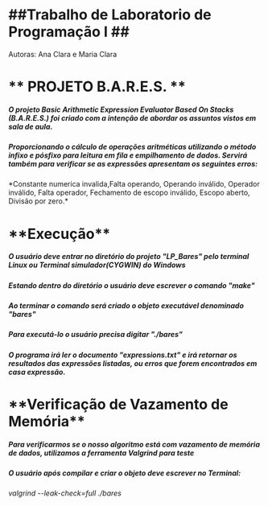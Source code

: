<h1>##Trabalho de Laboratorio de Programação I ##</h1>
Autoras: Ana Clara e Maria Clara

<h1>** PROJETO B.A.R.E.S. **</h1>

<h5>O projeto Basic Arithmetic Expression Evaluator Based On Stacks (B.A.R.E.S.) foi criado com a intenção de abordar os assuntos vistos em sala de aula.</h5>
<h5>Proporcionando o cálculo de operações aritméticas utilizando o método infixo e pósfixo para leitura em fila e empilhamento de dados. Servirá também para verificar se as expressões apresentam os seguintes erros:</h5>
*Constante numerica invalida,Falta operando, Operando inválido, Operador inválido, Falta operador, Fechamento de escopo inválido, Escopo aberto, Divisão por zero.*

<h1>**Execução**</h1>

<h5>O usuário deve entrar no diretório do projeto "LP_Bares" pelo terminal Linux ou Terminal simulador(CYGWIN) do Windows</h5>
<h5>Estando dentro do diretório o usuário deve escrever o comando "make"</h5>
<h5>Ao terminar o comando será criado o objeto executável denominado "bares"</h5>
<h5>Para executá-lo o usuário precisa digitar "./bares"</h5>
<h5>O programa irá ler o documento "expressions.txt" e irá retornar os resultados das expressões listadas, ou erros que forem encontrados em casa expressão.</h5>

<h1>**Verificação de Vazamento de Memória** </h1>

<h5>Para verificarmos se o nosso algoritmo está com vazamento de memória de dados, utilizamos a ferramenta Valgrind para teste</h5>
<h5>O usuário após compilar e criar o objeto deve escrever no Terminal:</h5>

*valgrind --leak-check=full ./bares*
